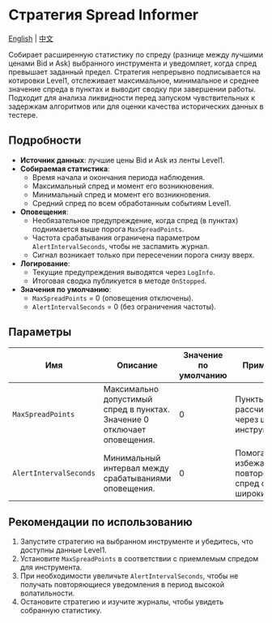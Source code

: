 # Стратегия Spread Informer
[English](README.md) | [中文](README_cn.md)

Собирает расширенную статистику по спреду (разнице между лучшими ценами Bid и Ask) выбранного инструмента и уведомляет, когда спред превышает заданный предел. Стратегия непрерывно подписывается на котировки Level1, отслеживает максимальное, минимальное и среднее значение спреда в пунктах и выводит сводку при завершении работы. Подходит для анализа ликвидности перед запуском чувствительных к задержкам алгоритмов или для оценки качества исторических данных в тестере.

## Подробности

- **Источник данных**: лучшие цены Bid и Ask из ленты Level1.
- **Собираемая статистика**:
  - Время начала и окончания периода наблюдения.
  - Максимальный спред и момент его возникновения.
  - Минимальный спред и момент его возникновения.
  - Средний спред по всем обработанным событиям Level1.
- **Оповещения**:
  - Необязательное предупреждение, когда спред (в пунктах) поднимается выше порога `MaxSpreadPoints`.
  - Частота срабатывания ограничена параметром `AlertIntervalSeconds`, чтобы не заспамить журнал.
  - Сигнал возникает только при пересечении порога снизу вверх.
- **Логирование**:
  - Текущие предупреждения выводятся через `LogInfo`.
  - Итоговая сводка публикуется в методе `OnStopped`.
- **Значения по умолчанию**:
  - `MaxSpreadPoints` = 0 (оповещения отключены).
  - `AlertIntervalSeconds` = 0 (без ограничения частоты).

## Параметры

| Имя | Описание | Значение по умолчанию | Примечание |
| --- | --- | --- | --- |
| `MaxSpreadPoints` | Максимально допустимый спред в пунктах. Значение 0 отключает оповещения. | 0 | Пункты рассчитываются через шаг цены инструмента. |
| `AlertIntervalSeconds` | Минимальный интервал между срабатываниями оповещения. | 0 | Помогает избежать повторов, когда спред остаётся широким. |

## Рекомендации по использованию

1. Запустите стратегию на выбранном инструменте и убедитесь, что доступны данные Level1.
2. Установите `MaxSpreadPoints` в соответствии с приемлемым спредом для инструмента.
3. При необходимости увеличьте `AlertIntervalSeconds`, чтобы не получать повторяющиеся уведомления в период высокой волатильности.
4. Остановите стратегию и изучите журналы, чтобы увидеть собранную статистику.
